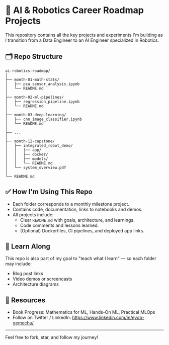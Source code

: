 # 🤖 AI & Robotics Career Roadmap Projects

This repository contains all the key projects and experiments I'm building as I transition from a Data Engineer to an AI Engineer specialized in Robotics.

## 🗂 Repo Structure

```
ai-robotics-roadmap/
│
├── month-01-math-stats/
│   ├── pca_sensor_analysis.ipynb
│   └── README.md
│
├── month-02-ml-pipelines/
│   ├── regression_pipeline.ipynb
│   └── README.md
│
├── month-03-deep-learning/
│   ├── cnn_image_classifier.ipynb
│   └── README.md
│
├── ...
│
├── month-12-capstone/
│   ├── integrated_robot_demo/
│   │   ├── app/
│   │   ├── docker/
│   │   ├── models/
│   │   └── README.md
│   └── system_overview.pdf
│
└── README.md
```

## ✅ How I'm Using This Repo

- Each folder corresponds to a monthly milestone project.
- Contains code, documentation, links to notebooks and demos.
- All projects include:
  - Clear `README.md` with goals, architecture, and learnings.
  - Code comments and lessons learned.
  - (Optional) Dockerfiles, CI pipelines, and deployed app links.

## 🧠 Learn Along

This repo is also part of my goal to "teach what I learn" — so each folder may include:
- Blog post links
- Video demos or screencasts
- Architecture diagrams

## 🔗 Resources
- Book Progress: Mathematics for ML, Hands-On ML, Practical MLOps
- Follow on Twitter / LinkedIn: https://www.linkedin.com/in/eyob-gemechu/

---

Feel free to fork, star, and follow my journey!
